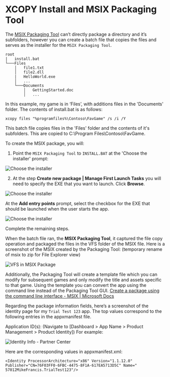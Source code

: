 # XCOPY Install and MSIX Packaging Tool

The [MSIX Packaging Tool](https://www.microsoft.com/en-us/p/msix-packaging-tool/9n5lw3jbcxkf?activetab=pivot:overviewtab) can’t directly package a directory and it’s subfolders, however you can create a batch file that copies the files and serves as the installer for the ```MSIX Packaging Tool```.

```
root
|   install.bat
└───Files
    │   file1.txt
    │   file2.dll
    |   HelloWorld.exe
    │   ...
    └───Documents
        │   GettingStarted.doc
        │   ...
```

In this example, my game is in ‘Files’, with additions files in the 'Documents' folder.
The contents of install.bat is as follows:

```xcopy files "%programfiles%\Contoso\FavGame" /s /i /Y```

This batch file copies files in the 'Files' folder and the contents of it's subfolders. This are copied to C:\Program Files\Contoso\FavGame. 

To create the MSIX package, you will:
1) Point the ```MSIX Packaging Tool``` to ```INSTALL.BAT``` at the 'Choose the installer' prompt:

![Choose the installer](ChooseTheInstaller.png)

2) At the step **Create new package | Manage First Launch Tasks** you will need to specify the EXE that you want to launch. Click **Browse**.

![Choose the installer](createnewpackage.png)

At the **Add entry points** prompt, select the checkbox for the EXE that should be launched when the user starts the app.

![Choose the installer](AddEntryPointsSelected.png)

Complete the remaining steps.

When the batch file ran, the **MSIX Packaging Tool**, it captured the file copy operation and packaged the files in the VFS folder of the MSIX file. Here is a screenshot of the MSIX created by the Packaging Tool: (temporary rename of msix to zip for File Explorer view)

![VFS in MSIX Package](.\VFSFolder.png) 

Additionally, the Packaging Tool will create a template file which you can modify for subsequent games and only modify the title and assets specific to that game. Using the template you can convert the app using the command line instead of the Packaging Tool GUI.  [Create a package using the command line interface - MSIX | Microsoft Docs](https://docs.microsoft.com/en-us/windows/msix/packaging-tool/package-conversion-command-line)

Regarding the package information fields, here’s a screenshot of the identity page for my ```Trial Test 123``` app. The top values correspond to the following entries in the appxmanifest file.

Application ID(s): (Navigate to [Dashboard > App Name > Product Management > Product Identity]) For example:

![Identity Info - Partner Center](.\Identity.png) 

Here are the corresponding values in appxmanifest.xml:

```<Identity ProcessorArchitecture="x86" Version="1.1.12.0" Publisher="CN=76F03FF0-6FBC-4475-8F1A-617EA5713D5C" Name=" 57012MikeFrancis.TrialTest123"/>```


